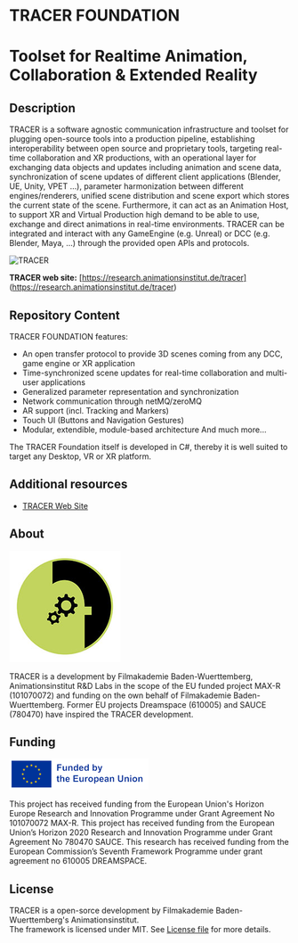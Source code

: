 # TRACER FOUNDATION
# Toolset for Realtime Animation, Collaboration & Extended Reality

## Description

TRACER is a software agnostic communication infrastructure and toolset for plugging open-source tools into a production pipeline, establishing interoperability between open source and proprietary tools, targeting real-time collaboration and XR productions, with an operational layer for exchanging data objects and updates including animation and scene data, synchronization of scene updates of different client applications (Blender, UE, Unity, VPET ...), parameter harmonization between different engines/renderers, unified scene distribution and scene export which stores the current state of the scene. Furthermore, it can act as an Animation Host, to support XR and Virtual Production high demand to be able to use, exchange and direct animations in real-time environments. TRACER can be integrated and interact with any GameEngine (e.g. Unreal) or DCC (e.g. Blender, Maya, ...) through the provided open APIs and protocols.

![TRACER](.doc/img/tracer_info_graphics_shematic.png)

**TRACER web site:** [https://research.animationsinstitut.de/tracer] (https://research.animationsinstitut.de/tracer)

## Repository Content

TRACER FOUNDATION features:

- An open transfer protocol to provide 3D scenes coming from any DCC, game engine or XR application
- Time-synchronized scene updates for real-time collaboration and multi-user applications
- Generalized parameter representation and synchronization
- Network communication through netMQ/zeroMQ
- AR support (incl. Tracking and Markers)
- Touch UI (Buttons and Navigation Gestures)
- Modular, extendible, module-based architecture
And much more...


The TRACER Foundation itself is developed in C#, thereby it is well suited to target any Desktop, VR or XR platform.


## Additional resources

* [TRACER Web Site](https://animationsinstitut.de/en/research/tools/tracer)


## About

![Animationsinstitut R&D](.doc/img/logo_rnd.jpg)

TRACER is a development by Filmakademie Baden-Wuerttemberg, Animationsinstitut R&D Labs in the scope of the EU funded project MAX-R (101070072) and funding on the own behalf of Filmakademie Baden-Wuerttemberg.  Former EU projects Dreamspace (610005) and SAUCE (780470) have inspired the TRACER development.

## Funding

![Animationsinstitut R&D](.doc/img/EN_FundedbytheEU_RGB_POS_rs.png)

This project has received funding from the European Union's Horizon Europe Research and Innovation Programme under Grant Agreement No 101070072 MAX-R.
This project has received funding from the European Union’s Horizon 2020 Research and Innovation Programme under Grant Agreement No 780470 SAUCE.
This research has received funding from the European Commission’s Seventh Framework Programme under grant agreement no 610005 DREAMSPACE.


## License
TRACER is a open-sorce development by Filmakademie Baden-Wuerttemberg's Animationsinstitut.  
The framework is licensed under MIT. See [License file](LICENSE.TXT) for more details.
